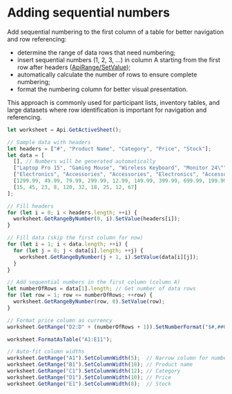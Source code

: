 # Adding sequential numbers

Add sequential numbering to the first column of a table for better navigation and row referencing:

- determine the range of data rows that need numbering;
- insert sequential numbers (1, 2, 3, ...) in column A starting from the first row after headers ([ApiRange/SetValue](/docs/office-api/usage-api/spreadsheet-api/ApiRange/Methods/SetValue.md));
- automatically calculate the number of rows to ensure complete numbering;
- format the numbering column for better visual presentation.

This approach is commonly used for participant lists, inventory tables, and large datasets where row identification is important for navigation and referencing.

```ts editor-xlsx
let worksheet = Api.GetActiveSheet();

// Sample data with headers
let headers = ["#", "Product Name", "Category", "Price", "Stock"];
let data = [
  [], // Numbers will be generated automatically
  ["Laptop Pro 15", "Gaming Mouse", "Wireless Keyboard", "Monitor 24\"", "USB Cable", "Headphones", "Tablet 10\"", "Smartphone", "Printer", "External HDD"],
  ["Electronics", "Accessories", "Accessories", "Electronics", "Accessories", "Electronics", "Electronics", "Electronics", "Office", "Storage"],
  [1299.99, 49.99, 79.99, 299.99, 12.99, 149.99, 399.99, 699.99, 199.99, 89.99],
  [15, 45, 23, 8, 120, 32, 18, 25, 12, 67]
];

// Fill headers
for (let i = 0; i < headers.length; ++i) {
  worksheet.GetRangeByNumber(0, i).SetValue(headers[i]);
}

// Fill data (skip the first column for now)
for (let i = 1; i < data.length; ++i) {
  for (let j = 0; j < data[i].length; ++j) {
    worksheet.GetRangeByNumber(j + 1, i).SetValue(data[i][j]);
  }
}

// Add sequential numbers in the first column (column A)
let numberOfRows = data[1].length; // Get number of data rows
for (let row = 1; row <= numberOfRows; ++row) {
  worksheet.GetRangeByNumber(row, 0).SetValue(row);
}

// Format price column as currency
worksheet.GetRange("D2:D" + (numberOfRows + 1)).SetNumberFormat("$#,##0.00");

worksheet.FormatAsTable("A1:E11");

// Auto-fit column widths
worksheet.GetRange("A1").SetColumnWidth(5);  // Narrow column for numbers
worksheet.GetRange("B1").SetColumnWidth(18); // Product name
worksheet.GetRange("C1").SetColumnWidth(12); // Category
worksheet.GetRange("D1").SetColumnWidth(10); // Price
worksheet.GetRange("E1").SetColumnWidth(8);  // Stock
```
